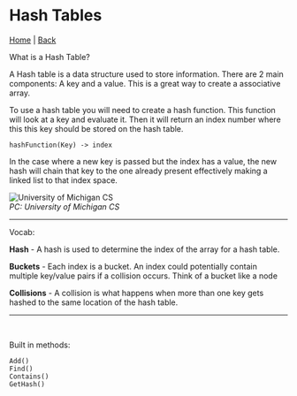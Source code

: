 # Hash Tables

[Home](/README.md) | [Back](/401-main/401TableofContents.md)

What is a Hash Table?

A Hash table is a data structure used to store information. There are 2 main components: A key and a value. This is a great way to create a associative array. 

To use a hash table you will need to create a hash function.  This function will look at a key and evaluate it. Then it will return  an index number where this this key should be stored on the hash table.

    hashFunction(Key) -> index


In the case where a new key is passed but the index has a value, the new hash will chain that key to the one already present effectively making a linked list to that index space.

![University of Michigan CS](https://www.eecs.umich.edu/courses/eecs380/ALG/niemann/s_fig31.gif)
<br>
*PC: University of Michigan CS*
___


Vocab:

**Hash** - A hash is used to determine the index of the array for a hash table.

**Buckets** - Each index is a bucket. An index could potentially contain multiple key/value pairs if a collision occurs. Think of a bucket like a node

**Collisions** - A collision is what happens when more than one key gets hashed to the same location of the hash table.

___
<br>

Built in methods:

    Add()
    Find()
    Contains()
    GetHash()

